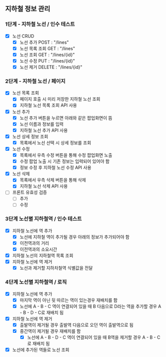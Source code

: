## 지하철 정보 관리
### 1단계 - 지하철 노선 / 인수 테스트
- [x] 노선 CRUD
    - [x] 노선 추가 POST : "/lines"
    - [x] 노선 목록 조회 GET : "/lines"
    - [x] 노선 조회 GET : "/lines/{id}"
    - [x] 노선 수정 PUT : "/lines/{id}"
    - [x] 노선 제거 DELETE : "/lines/{id}"
    
### 2단계 - 지하철 노선 / 페이지
- [x] 노선 목록 조회 
    - [x] 페이지 호출 시 미리 저장한 지하철 노선 조회
    - [x] 지하철 노선 목록 조회 API 사용
- [x] 노선 추가
    - [x] 노선 추가 버튼을 누르면 아래와 같은 팝업화면이 뜸
    - [x] 노선 이름과 정보를 입력
    - [x] 지하철 노선 추가 API 사용
- [x] 노선 상세 정보 조회
    - [x] 목록에서 노선 선택 시 상세 정보를 조회
- [x] 노선 수정
    - [x] 목록에서 우측 수정 버튼을 통해 수정 팝업화면 노출
    - [x] 수정 팝업 노출 시 기존 정보는 입력되어 있어야 함
    - [x] 정보 수정 후 지하철 노선 수정 API 사용
- [x] 노선 삭제
    - [x] 목록에서 우측 삭제 버튼을 통해 삭제
    - [x] 지하철 노선 삭제 API 사용
- [ ] 프론트 유효성 검증
    -  [ ] 추가
    -  [ ] 수정
    
### 3단계 노선별 지하철역 / 인수 테스트
- [x] 지하철 노선에 역 추가
    - [x] 노선에 지하철 역이 추가될 경우 아래의 정보가 추가되어야 함
    - [x] 이전역과의 거리
    - [x] 이전역과의 소요시간
- [x] 지하철 노선의 지하철역 목록 조회
- [x] 지하철 노선에 역 제거
    - [x] 노선과 제거할 지하차철역 식별값을 전달

### 4단계 노선별 지하철역 / 로직
- [x] 지하철 노선에 역 추가
    - [x] 마지막 역이 아닌 뒷 따르는 역이 있는경우 재배치를 함
    - [x] 노선에 A - B - C 역이 연결되어 있을 때 B 다음으로 D라는 역을 추가할 경우 A - B - D - C로 재배치 됨
- [x] 지하철 노선에 역 제거
    - [x] 출발역이 제거될 경우 출발역 다음으로 오던 역이 출발역으로 됨
    - [x] 중간역이 제거될 경우 재배치를 함
        - [x] 노선에 A - B - D - C 역이 연결되어 있을 때 B역을 제거할 경우 A - B - C로 재배치 됨
- [x] 노선에 추가된 역들로 노선 조회